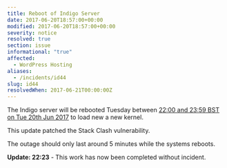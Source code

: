 ```yaml
---
title: Reboot of Indigo Server
date: 2017-06-20T18:57:00+00:00
modified: 2017-06-20T18:57:00+00:00
severity: notice
resolved: true
section: issue
informational: "true"
affected:
  - WordPress Hosting
aliases:
  - /incidents/id44
slug: id44
resolvedWhen: 2017-06-21T00:00:00Z
---
```


The Indigo server will be rebooted Tuesday between [22:00 and 23:59 BST on Tue 20th Jun 2017](https://www.timeanddate.com/worldclock/fixedtime.html?iso=20170620T21&ah=2) to load new a new kernel.

This update patched the Stack Clash vulnerability.

The outage should only last around 5 minutes while the systems reboots.

**Update: 22:23** -  This work has now been completed without incident.

